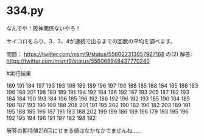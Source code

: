 # 334.py

なんでや！阪神関係ないやろ！

サイコロをふり、3、3、4が連続で出るまでの回数の平均を調べます。


問題：
https://twitter.com/msmt9/status/556022313057927168
の(2)
解答:
https://twitter.com/msmt9/status/556068948437770240


#実行結果

189
191
184
197
193
193
198
189
189
196
197
190
188
185
188
184
185
186
183
196
188
201
198
189
189
191
194
192
184
196
192
187
193
205
187
192
193
184
184
190
193
184
196
185
196
192
186
192
196
192
193
185
190
184
185
198
187
193
190
199
188
208
201
191
195
202
190
182
190
182
203
189
191
195
188
185
196
197
191
183
188
202
199
199
186
189
196
179
193
195
196
192
195
194
196
191
197
182
198
192

解答の期待値216回にせまる値はなかなかでませんね……
